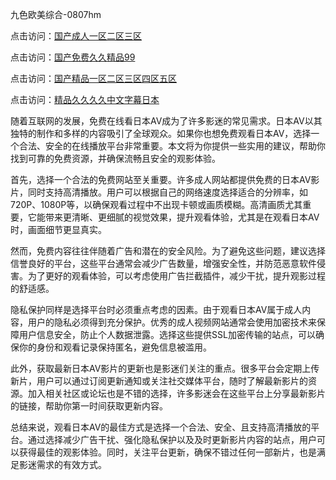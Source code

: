 九色欧美综合-0807hm

点击访问：<a href="https://bsdf-5f5.pages.dev/">国产成人一区二区三区</a>

点击访问：<a href="https://heiliaozj3tjd.pages.dev">国产免费久久精品99</a>

点击访问：<a href="https://heiliaoxqkkct.pages.dev">国产精品一区二区三区四区五区</a>

点击访问：<a href="https://gda-c7m.pages.dev/">精品久久久久中文字幕日本</a>


随着互联网的发展，免费在线看日本AV成为了许多影迷的常见需求。日本AV以其独特的制作和多样的内容吸引了全球观众。如果你也想免费观看日本AV，选择一个合法、安全的在线播放平台非常重要。本文将为你提供一些实用的建议，帮助你找到可靠的免费资源，并确保流畅且安全的观影体验。

首先，选择一个合法的免费网站至关重要。许多成人网站都提供免费的日本AV影片，同时支持高清播放。用户可以根据自己的网络速度选择适合的分辨率，如720P、1080P等，以确保观看过程中不出现卡顿或画质模糊。高清画质尤其重要，它能带来更清晰、更细腻的视觉效果，提升观看体验，尤其是在观看日本AV时，画面细节更显真实。

然而，免费内容往往伴随着广告和潜在的安全风险。为了避免这些问题，建议选择信誉良好的平台，这些平台通常会减少广告数量，增强安全性，并防范恶意软件侵害。为了更好的观看体验，可以考虑使用广告拦截插件，减少干扰，提升观影过程的舒适感。

隐私保护同样是选择平台时必须重点考虑的因素。由于观看日本AV属于成人内容，用户的隐私必须得到充分保护。优秀的成人视频网站通常会使用加密技术来保障用户信息安全，防止个人数据泄露。选择这些提供SSL加密传输的站点，可以确保你的身份和观看记录保持匿名，避免信息被滥用。

此外，获取最新日本AV影片的更新也是影迷们关注的重点。很多平台会定期上传新片，用户可以通过订阅更新通知或关注社交媒体平台，随时了解最新影片的资源。加入相关社区或论坛也是不错的选择，许多影迷会在这些平台上分享最新影片的链接，帮助你第一时间获取更新内容。

总结来说，观看日本AV的最佳方式是选择一个合法、安全、且支持高清播放的平台。通过选择减少广告干扰、强化隐私保护以及及时更新影片内容的站点，用户可以获得最佳的观影体验。同时，关注平台更新，确保不错过任何一部新片，也是满足影迷需求的有效方式。





<span style="display:none;">[Canonical link]( ）</span>
